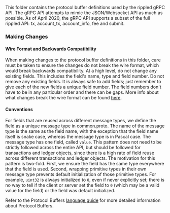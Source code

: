 This folder contains the protocol buffer definitions used by the rippled gRPC API.
The gRPC API attempts to mimic the JSON/Websocket API as much as possible.
As of April 2020, the gRPC API supports a subset of the full rippled API:
tx, account_tx, account_info, fee and submit.

### Making Changes
#### Wire Format and Backwards Compatibility
When making changes to the protocol buffer definitions in this folder, care must
be taken to ensure the changes do not break the wire format, which would break
backwards compatibility. At a high level, do not change any existing fields.
This includes the field's name, type and field number. Do not remove any
existing fields. It is always safe to add fields; just remember to give each of
the new fields a unique field number. The field numbers don't have to be in any
particular order and there can be gaps. More info about what changes break the
wire format can be found
[here](https://developers.google.com/protocol-buffers/docs/proto3#updating).
#### Conventions
For fields that are reused across different message types, we define the field as a unique
message type in common.proto. The name of the message type is the same as the
field name, with the exception that the field name itself is snake case, whereas
the message type is in Pascal case. The message type has one field, called
`value`. This pattern does not need to be strictly followed across the entire API,
but should be followed for transactions and ledger objects, since there is a high rate
of field reuse across different transactions and ledger objects.
The motivation for this pattern is two-fold. First, we ensure the field has the
same type everywhere that the field is used. Second, wrapping primitive types in
their own message type prevents default initialization of those primitive types.
For example, `uint32` is always initialized to `0`, even if never explicitly set;
there is no way to tell if the client or server set the field to `0` (which may be
a valid value for the field) or the field was default initialized.

Refer to the Protocol Buffers [language
guide](https://developers.google.com/protocol-buffers/docs/proto3)
for more detailed information about Protocol Buffers.

